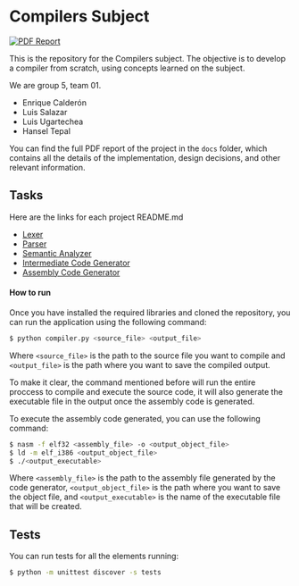 # Compilers Subject

[![PDF Report](https://img.shields.io/badge/Report-PDF-blue)](./docs/report.pdf)

This is the repository for the Compilers subject. The objective is to develop a compiler from scratch, using concepts learned on the subject.

We are group 5, team 01.

- Enrique Calderón
- Luis Salazar
- Luis Ugartechea
- Hansel Tepal

You can find the full PDF report of the project in the `docs` folder, which contains all the details of the implementation, design decisions, and other relevant information.

## Tasks

Here are the links for each project README.md

- [Lexer](./lexer/README.md)
- [Parser](./parser/README.md)
- [Semantic Analyzer](./semanter/README.md)
- [Intermediate Code Generator](./intermediator/README.md)
- [Assembly Code Generator](./generator/README.md)

#### How to run

Once you have installed the required libraries and cloned the repository, you can run the application using the following command:

```bash
$ python compiler.py <source_file> <output_file>
```

Where `<source_file>` is the path to the source file you want to compile and `<output_file>` is the path where you want to save the compiled output.

To make it clear, the command mentioned before will run the entire proccess to compile and execute the source code, it will also generate the executable file in the output once the assembly code is generated.

To execute the assembly code generated, you can use the following command:

```bash
$ nasm -f elf32 <assembly_file> -o <output_object_file>
$ ld -m elf_i386 <output_object_file>
$ ./<output_executable>
```

Where `<assembly_file>` is the path to the assembly file generated by the code generator, `<output_object_file>` is the path where you want to save the object file, and `<output_executable>` is the name of the executable file that will be created.

## Tests

You can run tests for all the elements running:
```bash
$ python -m unittest discover -s tests
```